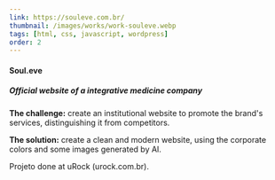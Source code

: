 ```yaml
---
link: https://souleve.com.br/
thumbnail: /images/works/work-souleve.webp
tags: [html, css, javascript, wordpress]
order: 2
---
```

#### Soul.eve
##### Official website of a integrative medicine company
**The challenge:** create an institutional website to promote the brand's services, distinguishing it from competitors.

**The solution:** create a clean and modern website, using the corporate colors and some images generated by AI.

Projeto done at uRock (urock.com.br).